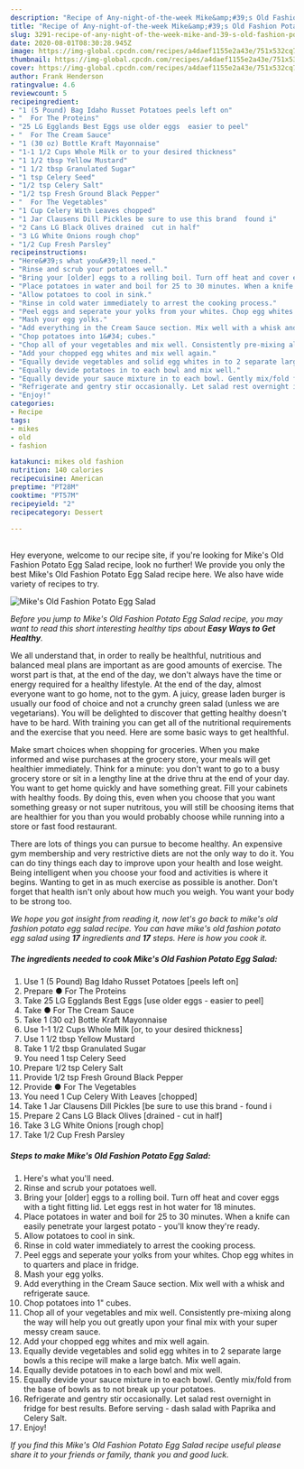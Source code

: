 ```yaml
---
description: "Recipe of Any-night-of-the-week Mike&amp;#39;s Old Fashion Potato Egg Salad"
title: "Recipe of Any-night-of-the-week Mike&amp;#39;s Old Fashion Potato Egg Salad"
slug: 3291-recipe-of-any-night-of-the-week-mike-and-39-s-old-fashion-potato-egg-salad
date: 2020-08-01T08:30:28.945Z
image: https://img-global.cpcdn.com/recipes/a4daef1155e2a43e/751x532cq70/mikes-old-fashion-potato-egg-salad-recipe-main-photo.jpg
thumbnail: https://img-global.cpcdn.com/recipes/a4daef1155e2a43e/751x532cq70/mikes-old-fashion-potato-egg-salad-recipe-main-photo.jpg
cover: https://img-global.cpcdn.com/recipes/a4daef1155e2a43e/751x532cq70/mikes-old-fashion-potato-egg-salad-recipe-main-photo.jpg
author: Frank Henderson
ratingvalue: 4.6
reviewcount: 5
recipeingredient:
- "1 (5 Pound) Bag Idaho Russet Potatoes peels left on"
- "  For The Proteins"
- "25 LG Egglands Best Eggs use older eggs  easier to peel"
- "  For The Cream Sauce"
- "1 (30 oz) Bottle Kraft Mayonnaise"
- "1-1 1/2 Cups Whole Milk or to your desired thickness"
- "1 1/2 tbsp Yellow Mustard"
- "1 1/2 tbsp Granulated Sugar"
- "1 tsp Celery Seed"
- "1/2 tsp Celery Salt"
- "1/2 tsp Fresh Ground Black Pepper"
- "  For The Vegetables"
- "1 Cup Celery With Leaves chopped"
- "1 Jar Clausens Dill Pickles be sure to use this brand  found i"
- "2 Cans LG Black Olives drained  cut in half"
- "3 LG White Onions rough chop"
- "1/2 Cup Fresh Parsley"
recipeinstructions:
- "Here&#39;s what you&#39;ll need."
- "Rinse and scrub your potatoes well."
- "Bring your [older] eggs to a rolling boil. Turn off heat and cover eggs with a tight fitting lid. Let eggs rest in hot water for 18 minutes."
- "Place potatoes in water and boil for 25 to 30 minutes. When a knife can easily penetrate your largest potato - you&#39;ll know they&#39;re ready."
- "Allow potatoes to cool in sink."
- "Rinse in cold water immediately to arrest the cooking process."
- "Peel eggs and seperate your yolks from your whites. Chop egg whites in to quarters and place in fridge."
- "Mash your egg yolks."
- "Add everything in the Cream Sauce section. Mix well with a whisk and refrigerate sauce."
- "Chop potatoes into 1&#34; cubes."
- "Chop all of your vegetables and mix well. Consistently pre-mixing along the way will help you out greatly upon your final mix with your super messy cream sauce."
- "Add your chopped egg whites and mix well again."
- "Equally devide vegetables and solid egg whites in to 2 separate large bowls a this recipe will make a large batch. Mix well again."
- "Equally devide potatoes in to each bowl and mix well."
- "Equally devide your sauce mixture in to each bowl. Gently mix/fold from the base of bowls as to not break up your potatoes."
- "Refrigerate and gentry stir occasionally. Let salad rest overnight in fridge for best results. Before serving - dash salad with Paprika and Celery Salt."
- "Enjoy!"
categories:
- Recipe
tags:
- mikes
- old
- fashion

katakunci: mikes old fashion 
nutrition: 140 calories
recipecuisine: American
preptime: "PT28M"
cooktime: "PT57M"
recipeyield: "2"
recipecategory: Dessert

---
```

<br>
Hey everyone, welcome to our recipe site, if you're looking for Mike&#39;s Old Fashion Potato Egg Salad recipe, look no further! We provide you only the best Mike&#39;s Old Fashion Potato Egg Salad recipe here. We also have wide variety of recipes to try.
<br>


![Mike&#39;s Old Fashion Potato Egg Salad](https://img-global.cpcdn.com/recipes/a4daef1155e2a43e/751x532cq70/mikes-old-fashion-potato-egg-salad-recipe-main-photo.jpg)

<i>Before you jump to Mike&#39;s Old Fashion Potato Egg Salad recipe, you may want to read this short interesting healthy tips about <strong>Easy Ways to Get Healthy</strong>.</i>

We all understand that, in order to really be healthful, nutritious and balanced meal plans are important as are good amounts of exercise. The worst part is that, at the end of the day, we don't always have the time or energy required for a healthy lifestyle. At the end of the day, almost everyone want to go home, not to the gym. A juicy, grease laden burger is usually our food of choice and not a crunchy green salad (unless we are vegetarians). You will be delighted to discover that getting healthy doesn't have to be hard. With training you can get all of the nutritional requirements and the exercise that you need. Here are some basic ways to get healthful.

Make smart choices when shopping for groceries. When you make informed and wise purchases at the grocery store, your meals will get healthier immediately. Think for a minute: you don't want to go to a busy grocery store or sit in a lengthy line at the drive thru at the end of your day. You want to get home quickly and have something great. Fill your cabinets with healthy foods. By doing this, even when you choose that you want something greasy or not super nutritous, you will still be choosing items that are healthier for you than you would probably choose while running into a store or fast food restaurant.

There are lots of things you can pursue to become healthy. An expensive gym membership and very restrictive diets are not the only way to do it. You can do tiny things each day to improve upon your health and lose weight. Being intelligent when you choose your food and activities is where it begins. Wanting to get in as much exercise as possible is another. Don't forget that health isn't only about how much you weigh. You want your body to be strong too. 


<i>We hope you got insight from reading it, now let's go back to mike&#39;s old fashion potato egg salad recipe. You can have mike&#39;s old fashion potato egg salad using <strong>17</strong> ingredients and <strong>17</strong> steps. Here is how you cook it.
</i>

##### The ingredients needed to cook Mike&#39;s Old Fashion Potato Egg Salad:

1. Use 1 (5 Pound) Bag Idaho Russet Potatoes [peels left on]
1. Prepare  ● For The Proteins
1. Take 25 LG Egglands Best Eggs [use older eggs - easier to peel]
1. Take  ● For The Cream Sauce
1. Take 1 (30 oz) Bottle Kraft Mayonnaise
1. Use 1-1 1/2 Cups Whole Milk [or, to your desired thickness]
1. Use 1 1/2 tbsp Yellow Mustard
1. Take 1 1/2 tbsp Granulated Sugar
1. You need 1 tsp Celery Seed
1. Prepare 1/2 tsp Celery Salt
1. Provide 1/2 tsp Fresh Ground Black Pepper
1. Provide  ● For The Vegetables
1. You need 1 Cup Celery With Leaves [chopped]
1. Take 1 Jar Clausens Dill Pickles [be sure to use this brand - found i
1. Prepare 2 Cans LG Black Olives [drained - cut in half]
1. Take 3 LG White Onions [rough chop]
1. Take 1/2 Cup Fresh Parsley


##### Steps to make Mike&#39;s Old Fashion Potato Egg Salad:

1. Here&#39;s what you&#39;ll need.
1. Rinse and scrub your potatoes well.
1. Bring your [older] eggs to a rolling boil. Turn off heat and cover eggs with a tight fitting lid. Let eggs rest in hot water for 18 minutes.
1. Place potatoes in water and boil for 25 to 30 minutes. When a knife can easily penetrate your largest potato - you&#39;ll know they&#39;re ready.
1. Allow potatoes to cool in sink.
1. Rinse in cold water immediately to arrest the cooking process.
1. Peel eggs and seperate your yolks from your whites. Chop egg whites in to quarters and place in fridge.
1. Mash your egg yolks.
1. Add everything in the Cream Sauce section. Mix well with a whisk and refrigerate sauce.
1. Chop potatoes into 1&#34; cubes.
1. Chop all of your vegetables and mix well. Consistently pre-mixing along the way will help you out greatly upon your final mix with your super messy cream sauce.
1. Add your chopped egg whites and mix well again.
1. Equally devide vegetables and solid egg whites in to 2 separate large bowls a this recipe will make a large batch. Mix well again.
1. Equally devide potatoes in to each bowl and mix well.
1. Equally devide your sauce mixture in to each bowl. Gently mix/fold from the base of bowls as to not break up your potatoes.
1. Refrigerate and gentry stir occasionally. Let salad rest overnight in fridge for best results. Before serving - dash salad with Paprika and Celery Salt.
1. Enjoy!


<i>If you find this Mike&#39;s Old Fashion Potato Egg Salad recipe useful please share it to your friends or family, thank you and good luck.</i>
